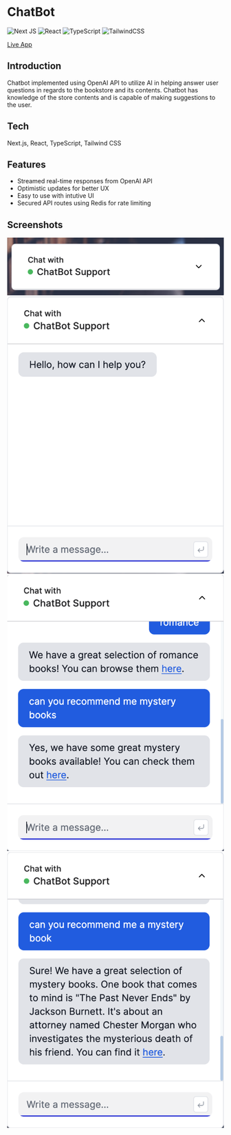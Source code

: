 # ChatBot
![Next JS](https://img.shields.io/badge/Next-black?style=for-the-badge&logo=next.js&logoColor=white)
![React](https://img.shields.io/badge/react-%2320232a.svg?style=for-the-badge&logo=react&logoColor=%2361DAFB)
![TypeScript](https://img.shields.io/badge/typescript-%23007ACC.svg?style=for-the-badge&logo=typescript&logoColor=white)
![TailwindCSS](https://img.shields.io/badge/tailwindcss-%2338B2AC.svg?style=for-the-badge&logo=tailwind-css&logoColor=white)

[Live App](https://open-ai-chat-bot-nine.vercel.app/)

## Introduction
Chatbot implemented using OpenAI API to utilize AI in helping answer user questions in regards to the bookstore and its contents. Chatbot has knowledge of the store contents and is capable of making suggestions to the user.

## Tech
Next.js, React, TypeScript, Tailwind CSS

## Features
<ul>
  <li>Streamed real-time responses from OpenAI API</li>
  <li>Optimistic updates for better UX</li>
  <li>Easy to use with intutive UI</li>
  <li>Secured API routes using Redis for rate limiting</li> 
</ul>

## Screenshots
<img src="public/collapsed.png">
<img src="public/opened.png">
<img src="public/1.png">
<img src="public/2.png">
